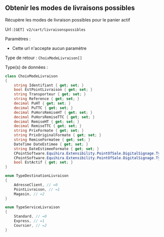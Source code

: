 ## <span id='obtenirlivraison'>Obtenir les modes de livraisons possibles</span>

Récupère les modes de livraison possibles pour le panier actif

Url :`[GET] v2/cart/livraisonspossibles`

Paramètres : 

- Cette url n'accepte aucun paramètre

Type de retour : `ChoixModeLivraison[]`

Type(s) de données :

```csharp
class ChoixModeLivraison
{
	string Identifiant { get; set; }
	bool EstPointLivraison { get; set; }
	string Transporteur { get; set; }
	string Reference { get; set; }
	decimal PuHT { get; set; }
	decimal PuTTC { get; set; }
	decimal PuHorsRemiseHT { get; set; }
	decimal PuHorsRemiseTTC { get; set; }
	decimal RemiseHT { get; set; }
	decimal RemiseTTC { get; set; }
	string PrixFormate { get; set; }
	string PrixOriginalFormate { get; set; }
	string RemiseFormatee { get; set; }
	DateTime DateEstimee { get; set; }
	string DateEstimeeFormate { get; set; }
	CPointSoftware.Equihira.Extensibility.PointOfSale.DigitalSignage.TypeDestinationLivraison TypeDestination { get; set; }
	CPointSoftware.Equihira.Extensibility.PointOfSale.DigitalSignage.TypeServiceLivraison TypeService { get; set; }
	bool EstActif { get; set; }
}

enum TypeDestinationLivraison
{
	AdresseClient, // =0
	PointLivraison, // =1
	Magasin, // =2
}

enum TypeServiceLivraison
{
	Standard, // =0
	Express, // =1
	Coursier, // =2
}

```
